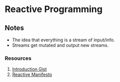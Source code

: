 # Reactive Programming

## Notes

* The idea that everything is a stream of input/info.
* Streams get mutated and output new streams.

### Resources

1. [Introduction Gist][1]
1. [Reactive Manifesto][2]

[1]: https://gist.github.com/staltz/868e7e9bc2a7b8c1f754
[2]: http://www.reactivemanifesto.org/